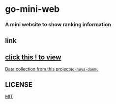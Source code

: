 # go-mini-web

### A mini website to show ranking information

## link

[click this ! to view ](http://47.112.206.99:9000/index)
---
[Data collection from this project`go-huya-danmu`](https://github.com/AlexJialene/go-huya-danmu)

## LICENSE
[MIT](https://github.com/AlexJialene/go-mini-web/blob/master/LICENSE)

